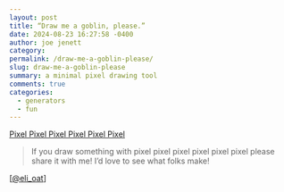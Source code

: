 ```yaml
---
layout: post
title: “Draw me a goblin, please.”
date: 2024-08-23 16:27:58 -0400
author: joe jenett
category: 
permalink: /draw-me-a-goblin-please/
slug: draw-me-a-goblin-please
summary: a minimal pixel drawing tool
comments: true
categories:
  - generators
  - fun
---
```

<a title="Pixel Pixel Pixel Pixel Pixel Pixel" href="https://smallandnearlysilent.com/pixel/">Pixel Pixel Pixel Pixel Pixel Pixel</a>
<blockquote><p>If you draw something with pixel pixel pixel pixel pixel pixel please share it with me! I’d love to see what folks make!</p></blockquote>
[<a href="https://tenforward.social/@eli_oat/113008781752983530">@eli_oat</a>]

<a href="https://brid.gy/publish/mastodon"></a>